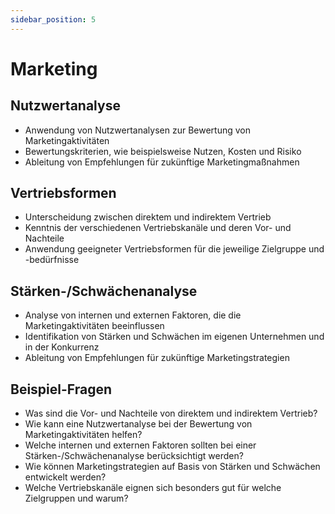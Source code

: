 ```yaml
---
sidebar_position: 5
---
```


# Marketing

<!-- 05 Marketingaktivitäten unterstützen können

-   Nutzwertanalyse
-   Vertriebsformen (direkter Vertrieb, indirekter Vertrieb)
-   Stärken-/Schwächenanalyse -->

## Nutzwertanalyse

-   Anwendung von Nutzwertanalysen zur Bewertung von Marketingaktivitäten
-   Bewertungskriterien, wie beispielsweise Nutzen, Kosten und Risiko
-   Ableitung von Empfehlungen für zukünftige Marketingmaßnahmen

## Vertriebsformen

-   Unterscheidung zwischen direktem und indirektem Vertrieb
-   Kenntnis der verschiedenen Vertriebskanäle und deren Vor- und Nachteile
-   Anwendung geeigneter Vertriebsformen für die jeweilige Zielgruppe und -bedürfnisse

## Stärken-/Schwächenanalyse

-   Analyse von internen und externen Faktoren, die die Marketingaktivitäten beeinflussen
-   Identifikation von Stärken und Schwächen im eigenen Unternehmen und in der Konkurrenz
-   Ableitung von Empfehlungen für zukünftige Marketingstrategien

## Beispiel-Fragen

-   Was sind die Vor- und Nachteile von direktem und indirektem Vertrieb?
-   Wie kann eine Nutzwertanalyse bei der Bewertung von Marketingaktivitäten helfen?
-   Welche internen und externen Faktoren sollten bei einer Stärken-/Schwächenanalyse berücksichtigt werden?
-   Wie können Marketingstrategien auf Basis von Stärken und Schwächen entwickelt werden?
-   Welche Vertriebskanäle eignen sich besonders gut für welche Zielgruppen und warum?
